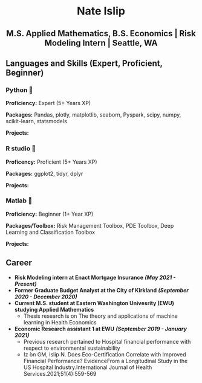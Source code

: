 # <p align="center"> Nate Islip </p>

## <p align="center"> M.S. Applied Mathematics, B.S. Economics | Risk Modeling Intern | Seattle, WA </p>

## Languages and Skills (Expert, Proficient, Beginner)

### Python 🥇

**Proficiency:** Expert (5+ Years XP)

**Packages:** Pandas, plotly, matplotlib, seaborn, Pyspark, scipy, numpy, scikit-learn, statsmodels

**Projects:**

### R studio 🥈

**Proficency:** Proficient (5+ Years XP)

**Packages:** ggplot2, tidyr, dplyr 

**Projects:**

### Matlab 🥉

**Proficiency:** Beginner (1+ Year XP)

**Packages/Toolbox:** Risk Management Toolbox, PDE Toolbox, Deep Learning and Classification Toolbox

**Projects:**

## Career

- **Risk Modeling intern at Enact Mortgage Insurance** ***(May 2021 - Present)***
- **Former Graduate Budget Analyst at the City of Kirkland** ***(September 2020 - December 2020)***
- **Current M.S. student at Eastern Washington Univesrity (EWU) studying Applied Mathematics**
  - Thesis research is on The theory and applications of machine learning in Health Economics
- **Economic Research assistant 1 at EWU** ***(September 2019 - January 2021)***
    - Previous research pertained to Hospital financial performance with respect to environmental sustainability
    -  Iz ́on GM, Islip N. Does Eco-Certification Correlate with Improved Financial Performance?  EvidenceFrom  a  Longitudinal  Study  in  the  US  Hospital  Industry.International Journal of Health Services.2021;51(4):559-569
